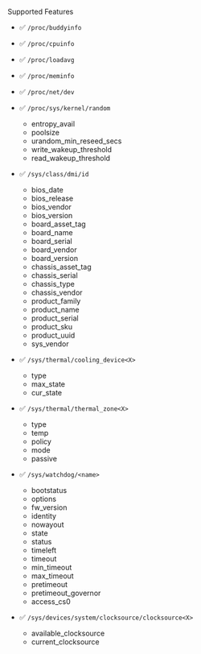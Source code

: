 Supported Features
* ✅ `/proc/buddyinfo`

* ✅ `/proc/cpuinfo`

* ✅ `/proc/loadavg`

* ✅ `/proc/meminfo`

* ✅ `/proc/net/dev`

* ✅ `/proc/sys/kernel/random`
    * entropy_avail
    * poolsize
    * urandom_min_reseed_secs
    * write_wakeup_threshold
    * read_wakeup_threshold

* ✅ `/sys/class/dmi/id`
    * bios_date
    * bios_release
    * bios_vendor
    * bios_version
    * board_asset_tag
    * board_name
    * board_serial
    * board_vendor
    * board_version
    * chassis_asset_tag
    * chassis_serial
    * chassis_type
    * chassis_vendor
    * product_family
    * product_name
    * product_serial
    * product_sku
    * product_uuid
    * sys_vendor

* ✅ `/sys/thermal/cooling_device<X>`
    * type
    * max_state
    * cur_state

* ✅ `/sys/thermal/thermal_zone<X>`
    * type
    * temp
    * policy
    * mode
    * passive

* ✅ `/sys/watchdog/<name>`
    * bootstatus
    * options
    * fw_version
    * identity
    * nowayout
    * state
    * status
    * timeleft
    * timeout
    * min_timeout
    * max_timeout
    * pretimeout
    * pretimeout_governor
    * access_cs0

* ✅ `/sys/devices/system/clocksource/clocksource<X>`
    * available_clocksource
    * current_clocksource

